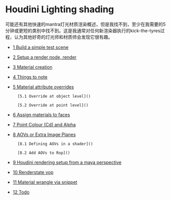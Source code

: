 # Houdini Lighting shading

可能还有其他快速的mantra灯光材质渲染概述，但是我找不到，至少在我需要的5分钟或更短的类别中找不到。这是我通常对任何新渲染器执行的kick-the-tyres过程，认为其他好奇的灯光师和材质师会发现它很有趣。


* [1 Build a simple test scene]()

* [2 Setup a render node, render]()

* [3 Material creation]()

* [4 Things to note]()

* [5 Material attribute overrides]()

        [5.1 Override at object level]()
        
        [5.2 Override at point level]()
        
* [6 Assign materials to faces]()

* [7 Point Colour (Cd) and Alpha]()

* [8 AOVs or Extra Image Planes]()

        [8.1 Defining AOVs in a shader]()

        [8.2 Add AOVs to Rop]()

* [9 Houdini rendering setup from a maya perspective]()

* [10 Renderstate vop]()

* [11 Material wrangle via snippet]()

* [12 Todo]()

